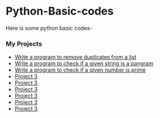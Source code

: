 # Python-Basic-codes
Here is some python basic codes-
### My Projects
- [Write a program to remove duplicates from a list]([https://github.com/your-username/repo1](https://github.com/asayem172153/Remove-duplicates/blob/main/Write%20a%20program%20to%20remove%20duplicates%20from%20a%20list.ipynb)https://github.com/asayem172153/Remove-duplicates/blob/main/Write%20a%20program%20to%20remove%20duplicates%20from%20a%20list.ipynb)
- [Write a program to check if a given string is a pangram]([https://github.com/your-username/repo2](https://github.com/asayem172153/Pangram-check/blob/main/Write%20a%20program%20to%20check%20if%20a%20given%20string%20is%20a%20pangram.ipynb)https://github.com/asayem172153/Pangram-check/blob/main/Write%20a%20program%20to%20check%20if%20a%20given%20string%20is%20a%20pangram.ipynb)
- [Write a program to check if a given number is prime](https://github.com/asayem172153/Prime-check/blob/8a68a404afd962cb8ff71db84e9781c405b1ddff/Write%20a%20program%20to%20check%20if%20a%20given%20number%20is%20prime.ipynb)
- [Project 3](https://github.com/your-username/repo3)
- [Project 3](https://github.com/your-username/repo3)
- [Project 3](https://github.com/your-username/repo3)
- [Project 3](https://github.com/your-username/repo3)
- [Project 3](https://github.com/your-username/repo3)
- [Project 3](https://github.com/your-username/repo3)

